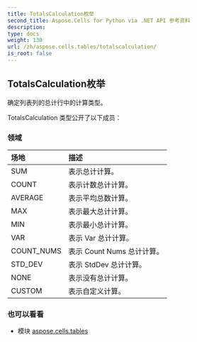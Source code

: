 ```yaml
---
title: TotalsCalculation枚举
second_title: Aspose.Cells for Python via .NET API 参考资料
description:
type: docs
weight: 130
url: /zh/aspose.cells.tables/totalscalculation/
is_root: false
---
```

## TotalsCalculation枚举
确定列表列的总计行中的计算类型。



TotalsCalculation 类型公开了以下成员：

### 领域
|场地|描述|
| :- | :- |
| SUM |表示总计计算。|
| COUNT |表示计数总计计算。|
| AVERAGE |表示平均总数计算。|
| MAX |表示最大总计计算。|
| MIN |表示最小总计计算。|
| VAR |表示 Var 总计计算。|
| COUNT_NUMS |表示 Count Nums 总计计算。|
| STD_DEV |表示 StdDev 总计计算。|
| NONE |表示没有总计计算。|
| CUSTOM |表示自定义计算。|



### 也可以看看
* 模块 [aspose.cells.tables](..)
